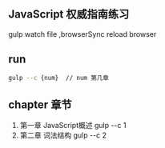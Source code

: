 ## JavaScript 权威指南练习
gulp watch file ,browserSync reload browser

## run
```bash
gulp --c {num}  // num 第几章
```

## chapter 章节
1. 第一章 JavaScript概述   gulp --c 1
2. 第二章 词法结构			 gulp --c 2	

